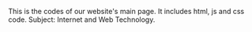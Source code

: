This is the codes of our website's main page.
It includes html, js and css code.
Subject: Internet and Web Technology.
 
